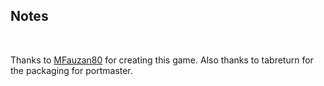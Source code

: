 ## Notes
<br/>

Thanks to [MFauzan80](https://mfproject.itch.io/hummin-out) for creating this game.  Also thanks to tabreturn for the packaging for portmaster.
<br/>


